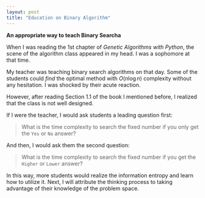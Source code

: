 ```yaml
---
layout: post
title: "Education on Binary Algorithm"
---
```


**An appropriate way to teach Binary Searcha**

When I was reading the 1st chapter of *Genetic Algorithms with Python*, the scene of the algorithm class appeared in my head. I was a sophomore at that time.

My teacher was teaching binary search algorithms on that day. Some of the students could *find* the optimal method with $O(n\log{n})$ complexity without any hesitation. I was shocked by their acute reaction.

However, after reading Section 1.1 of the book I mentioned before, I realized that the class is not well designed.

If I were the teacher, I would ask students a leading question first:
> What is the time complexity to search the fixed number if you only get the `Yes` or `No` answer?

And then, I would ask them the second question:
> What is the time complexity to search the fixed number if you get the `Higher` or `Lower` answer?

In this way, more students would realize the information entropy and learn how to utilize it. Next, I will attribute the thinking process to taking advantage of their knowledge of the problem space.